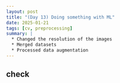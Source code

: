 ```yaml
---
layout: post
title: "(Day 13) Doing something with ML"
date: 2025-01-21
tags: [cv, preprocessing]
summary: |
  * Changed the resolution of the images 
  * Merged datasets
  * Processed data augmentation
---
```


## check 
##